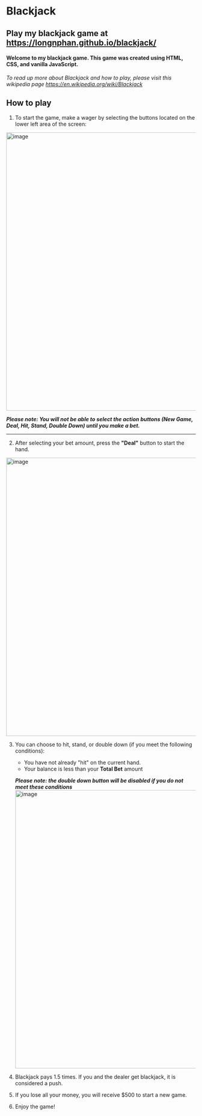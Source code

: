 # Blackjack

## Play my blackjack game at https://longnphan.github.io/blackjack/

#### Welcome to my blackjack game. This game was created using HTML, CSS, and vanilla JavaScript.

*To read up more about Blackjack and how to play, please visit this wikipedia page https://en.wikipedia.org/wiki/Blackjack*


## How to play
 1. To start the game, make a wager by selecting the 
buttons located on the lower left area of the screen:
<img width="740" alt="image" src="https://github.com/longnphan/blackjack/assets/67768035/723de5f4-e6a0-4aa2-b074-d9b2193debf6">

***Please note: You will not be able to select the action buttons (New Game, Deal, Hit, Stand, Double Down) until you make a bet.***

---

2. After selecting your bet amount, press the **"Deal"** button to start the hand.
<img width="740" alt="image" src="https://github.com/longnphan/blackjack/assets/67768035/626283b1-3749-490c-b679-dadc62ba45bb">

3. You can choose to hit, stand, or double down (if you meet the following conditions):
    * You have not already "hit" on the current hand.
    * Your balance is less than your **Total Bet** amount

    ***Please note: the double down button will be disabled if you do not meet these conditions***
    <img width="740" alt="image" src="https://github.com/longnphan/blackjack/assets/67768035/d62ba43f-e54a-4ceb-af3d-47867033e8e5">

4. Blackjack pays 1.5 times. If you and the dealer get blackjack, it is considered a push.

5. If you lose all your money, you will receive $500 to start a new game.

6. Enjoy the game!
